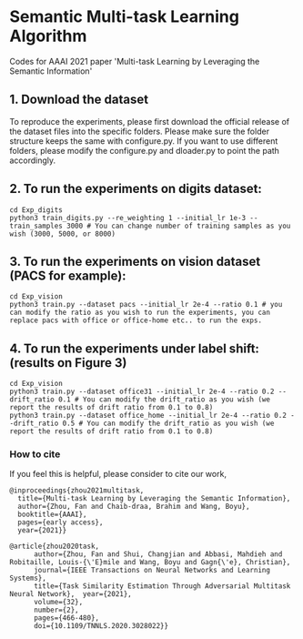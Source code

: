 # Semantic Multi-task Learning Algorithm

Codes for AAAI 2021 paper 'Multi-task Learning by Leveraging the Semantic Information'


## 1. Download the dataset

To reproduce the experiments, please first download the official release of the dataset files into the specific folders. Please make sure the folder structure keeps the same with configure.py. If you want to use different folders, please modify the configure.py and dloader.py to point the path accordingly.


## 2. To run the experiments on digits dataset:
	cd Exp_digits
	python3 train_digits.py --re_weighting 1 --initial_lr 1e-3 --train_samples 3000 # You can change number of training samples as you wish (3000, 5000, or 8000)
	  
## 3. To run the experiments on vision dataset (PACS for example):
	cd Exp_vision
	python3 train.py --dataset pacs --initial_lr 2e-4 --ratio 0.1 # you can modify the ratio as you wish to run the experiments, you can replace pacs with office or office-home etc.. to run the exps.	


## 4. To run the experiments under label shift: (results on Figure 3)
 	cd Exp_vision
	python3 train.py --dataset office31 --initial_lr 2e-4 --ratio 0.2 --drift_ratio 0.1 # You can modify the drift_ratio as you wish (we report the results of drift ratio from 0.1 to 0.8)
	python3 train.py --dataset office_home --initial_lr 2e-4 --ratio 0.2 --drift_ratio 0.5 # You can modify the drift_ratio as you wish (we report the results of drift ratio from 0.1 to 0.8)
	
### How to cite

If you feel this is helpful, please consider to cite our work,
	
	@inproceedings{zhou2021multitask,
	  title={Multi-task Learning by Leveraging the Semantic Information},
	  author={Zhou, Fan and Chaib-draa, Brahim and Wang, Boyu},
	  booktitle={AAAI},
	  pages={early access},
	  year={2021}}
	  
	@article{zhou2020task,
		  author={Zhou, Fan and Shui, Changjian and Abbasi, Mahdieh and Robitaille, Louis-{\'E}mile and Wang, Boyu and Gagn{\'e}, Christian},
		  journal={IEEE Transactions on Neural Networks and Learning Systems}, 
		  title={Task Similarity Estimation Through Adversarial Multitask Neural Network},  year={2021},
		  volume={32},
		  number={2},
		  pages={466-480},
		  doi={10.1109/TNNLS.2020.3028022}}

